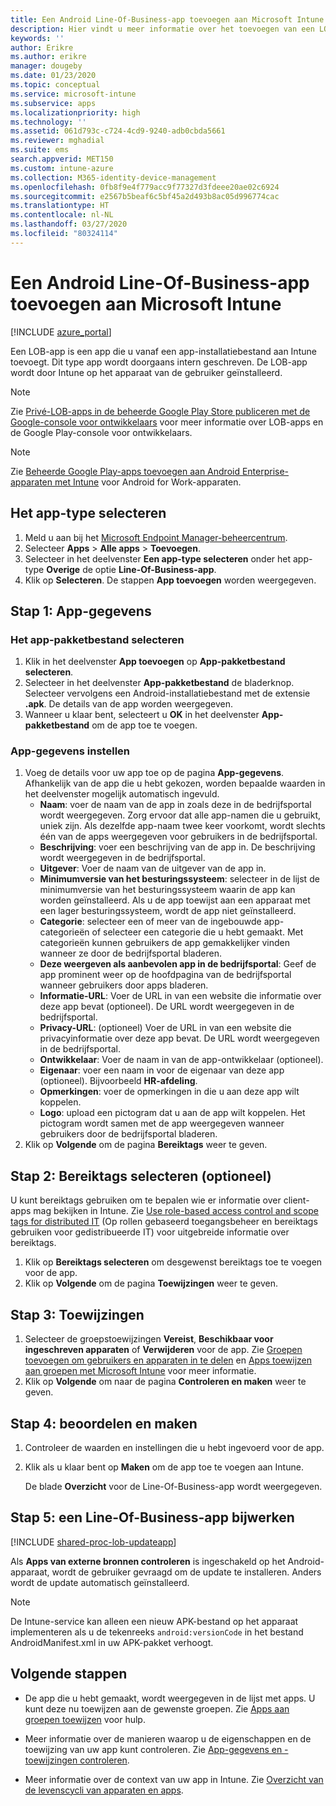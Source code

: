 ```yaml
---
title: Een Android Line-Of-Business-app toevoegen aan Microsoft Intune
description: Hier vindt u meer informatie over het toevoegen van een LOB-app (Line-Of-Business) voor Android aan Microsoft Intune.
keywords: ''
author: Erikre
ms.author: erikre
manager: dougeby
ms.date: 01/23/2020
ms.topic: conceptual
ms.service: microsoft-intune
ms.subservice: apps
ms.localizationpriority: high
ms.technology: ''
ms.assetid: 061d793c-c724-4cd9-9240-adb0cbda5661
ms.reviewer: mghadial
ms.suite: ems
search.appverid: MET150
ms.custom: intune-azure
ms.collection: M365-identity-device-management
ms.openlocfilehash: 0fb8f9e4f779acc9f77327d3fdeee20ae02c6924
ms.sourcegitcommit: e2567b5beaf6c5bf45a2d493b8ac05d996774cac
ms.translationtype: HT
ms.contentlocale: nl-NL
ms.lasthandoff: 03/27/2020
ms.locfileid: "80324114"
---
```

# <a name="add-an-android-line-of-business-app-to-microsoft-intune"></a>Een Android Line-Of-Business-app toevoegen aan Microsoft Intune

[!INCLUDE [azure_portal](../includes/azure_portal.md)]

Een LOB-app is een app die u vanaf een app-installatiebestand aan Intune toevoegt. Dit type app wordt doorgaans intern geschreven. De LOB-app wordt door Intune op het apparaat van de gebruiker geïnstalleerd. 

> [!Note]
> Zie [Privé-LOB-apps in de beheerde Google Play Store publiceren met de Google-console voor ontwikkelaars](apps-add-android-for-work.md?#managed-google-play-private-lob-app-publishing-using-the-google-developer-console) voor meer informatie over LOB-apps en de Google Play-console voor ontwikkelaars. 

> [!Note]
> Zie [Beheerde Google Play-apps toevoegen aan Android Enterprise-apparaten met Intune](apps-add-android-for-work.md) voor Android for Work-apparaten. 

## <a name="select-the-app-type"></a>Het app-type selecteren

1. Meld u aan bij het [Microsoft Endpoint Manager-beheercentrum](https://go.microsoft.com/fwlink/?linkid=2109431).
2. Selecteer **Apps** > **Alle apps** > **Toevoegen**.
3. Selecteer in het deelvenster **Een app-type selecteren** onder het app-type **Overige** de optie **Line-Of-Business-app**.
4. Klik op **Selecteren**. De stappen **App toevoegen** worden weergegeven.

## <a name="step-1---app-information"></a>Stap 1: App-gegevens

### <a name="select-the-app-package-file"></a>Het app-pakketbestand selecteren

1. Klik in het deelvenster **App toevoegen** op **App-pakketbestand selecteren**. 
2. Selecteer in het deelvenster **App-pakketbestand** de bladerknop. Selecteer vervolgens een Android-installatiebestand met de extensie **.apk**.
   De details van de app worden weergegeven.
3. Wanneer u klaar bent, selecteert u **OK** in het deelvenster **App-pakketbestand** om de app toe te voegen.

### <a name="set-app-information"></a>App-gegevens instellen

1. Voeg de details voor uw app toe op de pagina **App-gegevens**. Afhankelijk van de app die u hebt gekozen, worden bepaalde waarden in het deelvenster mogelijk automatisch ingevuld.
    - **Naam**: voer de naam van de app in zoals deze in de bedrijfsportal wordt weergegeven. Zorg ervoor dat alle app-namen die u gebruikt, uniek zijn. Als dezelfde app-naam twee keer voorkomt, wordt slechts één van de apps weergegeven voor gebruikers in de bedrijfsportal.
    - **Beschrijving**: voer een beschrijving van de app in. De beschrijving wordt weergegeven in de bedrijfsportal.
    - **Uitgever**: Voer de naam van de uitgever van de app in.
    - **Minimumversie van het besturingssysteem**: selecteer in de lijst de minimumversie van het besturingssysteem waarin de app kan worden geïnstalleerd. Als u de app toewijst aan een apparaat met een lager besturingssysteem, wordt de app niet geïnstalleerd.
    - **Categorie**: selecteer een of meer van de ingebouwde app-categorieën of selecteer een categorie die u hebt gemaakt. Met categorieën kunnen gebruikers de app gemakkelijker vinden wanneer ze door de bedrijfsportal bladeren.
    - **Deze weergeven als aanbevolen app in de bedrijfsportal**: Geef de app prominent weer op de hoofdpagina van de bedrijfsportal wanneer gebruikers door apps bladeren.
    - **Informatie-URL**: Voer de URL in van een website die informatie over deze app bevat (optioneel). De URL wordt weergegeven in de bedrijfsportal.
    - **Privacy-URL**: (optioneel) Voer de URL in van een website die privacyinformatie over deze app bevat. De URL wordt weergegeven in de bedrijfsportal.
    - **Ontwikkelaar**: Voer de naam in van de app-ontwikkelaar (optioneel).
    - **Eigenaar**: voer een naam in voor de eigenaar van deze app (optioneel). Bijvoorbeeld **HR-afdeling**.
    - **Opmerkingen**: voer de opmerkingen in die u aan deze app wilt koppelen.
    - **Logo**: upload een pictogram dat u aan de app wilt koppelen. Het pictogram wordt samen met de app weergegeven wanneer gebruikers door de bedrijfsportal bladeren.
2. Klik op **Volgende** om de pagina **Bereiktags** weer te geven.

## <a name="step-2---select-scope-tags-optional"></a>Stap 2: Bereiktags selecteren (optioneel)
U kunt bereiktags gebruiken om te bepalen wie er informatie over client-apps mag bekijken in Intune. Zie [Use role-based access control and scope tags for distributed IT](../fundamentals/scope-tags.md) (Op rollen gebaseerd toegangsbeheer en bereiktags gebruiken voor gedistribueerde IT) voor uitgebreide informatie over bereiktags.

1. Klik op **Bereiktags selecteren** om desgewenst bereiktags toe te voegen voor de app.
2. Klik op **Volgende** om de pagina **Toewijzingen** weer te geven.

## <a name="step-3---assignments"></a>Stap 3: Toewijzingen

1. Selecteer de groepstoewijzingen **Vereist**, **Beschikbaar voor ingeschreven apparaten** of **Verwijderen** voor de app. Zie [Groepen toevoegen om gebruikers en apparaten in te delen](../fundamentals/groups-add.md) en [Apps toewijzen aan groepen met Microsoft Intune](apps-deploy.md) voor meer informatie.
2. Klik op **Volgende** om naar de pagina **Controleren en maken** weer te geven.

## <a name="step-4---review--create"></a>Stap 4: beoordelen en maken

1. Controleer de waarden en instellingen die u hebt ingevoerd voor de app.
2. Klik als u klaar bent op **Maken** om de app toe te voegen aan Intune.

    De blade **Overzicht** voor de Line-Of-Business-app wordt weergegeven.

## <a name="step-5-update-a-line-of-business-app"></a>Stap 5: een Line-Of-Business-app bijwerken

[!INCLUDE [shared-proc-lob-updateapp](../includes/shared-proc-lob-updateapp.md)]

Als **Apps van externe bronnen controleren** is ingeschakeld op het Android-apparaat, wordt de gebruiker gevraagd om de update te installeren. Anders wordt de update automatisch geïnstalleerd.

> [!Note]
> De Intune-service kan alleen een nieuw APK-bestand op het apparaat implementeren als u de tekenreeks `android:versionCode` in het bestand AndroidManifest.xml in uw APK-pakket verhoogt.

## <a name="next-steps"></a>Volgende stappen

- De app die u hebt gemaakt, wordt weergegeven in de lijst met apps. U kunt deze nu toewijzen aan de gewenste groepen. Zie [Apps aan groepen toewijzen](apps-deploy.md) voor hulp.

- Meer informatie over de manieren waarop u de eigenschappen en de toewijzing van uw app kunt controleren. Zie [App-gegevens en -toewijzingen controleren](apps-monitor.md).

- Meer informatie over de context van uw app in Intune. Zie [Overzicht van de levenscycli van apparaten en apps](../fundamentals/device-lifecycle.md).
